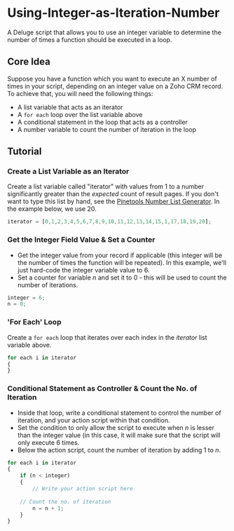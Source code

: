 # Using-Integer-as-Iteration-Number
A Deluge script that allows you to use an integer variable to determine the number of times a function should be executed in a loop.

## Core Idea
Suppose you have a function which you want to execute an X number of times in your script, depending on an integer value on a Zoho CRM record. To achieve that, you will need the following things:
* A list variable that acts as an iterator
* A `for each` loop over the list variable above
* A conditional statement in the loop that acts as a controller
* A number variable to count the number of iteration in the loop

## Tutorial

### Create a List Variable as an Iterator
Create a list variable called "iterator" with values from 1 to a number significantly greater than the *expected* count of result pages. If you don't want to type this list by hand, see the [Pinetools Number List Generator](https://pinetools.com/generate-list-numbers). In the example below, we use 20.

```javascript
iterator = [0,1,2,3,4,5,6,7,8,9,10,11,12,13,14,15,1,17,18,19,20];
```

### Get the Integer Field Value & Set a Counter
* Get the integer value from your record if applicable (this integer will be the number of times the function will be repeated). In this example, we'll just hard-code the integer variable value to 6.
* Set a counter for variable *n* and set it to 0 - this will be used to count the number of iterations.

```javascript
integer = 6;
n = 0;
```

### 'For Each' Loop
Create a `for each` loop that iterates over each index in the *iterator* list variable above.
```javascript
for each i in iterator
{
}
```


### Conditional Statement as Controller & Count the No. of Iteration
* Inside that loop, write a conditional statement to control the number of iteration, and your action script within that condition.
* Set the condition to only allow the script to execute when *n* is lesser than the integer value (in this case, it will make sure that the script will only execute 6 times.
* Below the action script, count the number of iteration by adding 1 to *n*.


```javascript
for each i in iterator
{
	if (n < integer)
	{
		// Write your action script here
    
    // Count the no. of iteration
		n = n + 1;	
	}
}
```
